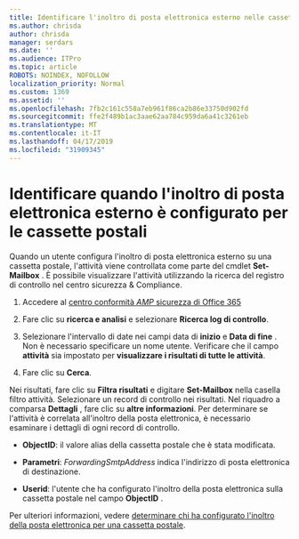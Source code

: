 ```yaml
---
title: Identificare l'inoltro di posta elettronica esterno nelle cassette postali nei registri di controllo
ms.author: chrisda
author: chrisda
manager: serdars
ms.date: ''
ms.audience: ITPro
ms.topic: article
ROBOTS: NOINDEX, NOFOLLOW
localization_priority: Normal
ms.custom: 1369
ms.assetid: ''
ms.openlocfilehash: 7fb2c161c558a7eb961f86ca2b86e33750d902fd
ms.sourcegitcommit: ffe2f489b1ac3aae62aa784c959da6a41c3261eb
ms.translationtype: MT
ms.contentlocale: it-IT
ms.lasthandoff: 04/17/2019
ms.locfileid: "31909345"
---
```

# <a name="identify-when-external-email-forwarding-is-configured-on-mailboxes"></a>Identificare quando l'inoltro di posta elettronica esterno è configurato per le cassette postali

Quando un utente configura l'inoltro di posta elettronica esterno su una cassetta postale, l'attività viene controllata come parte del cmdlet **Set-Mailbox** . È possibile visualizzare l'attività utilizzando la ricerca del registro di controllo nel centro sicurezza & Compliance.

1. Accedere al [centro conformità _AMP_ sicurezza di Office 365](https://protection.office.com/)

2. Fare clic su **ricerca e analisi** e selezionare **Ricerca log di controllo**.

3. Selezionare l'intervallo di date nei campi data di **inizio** e **Data di fine** . Non è necessario specificare un nome utente. Verificare che il campo **attività** sia impostato per **visualizzare i risultati di tutte le attività**.

4. Fare clic su **Cerca**.

Nei risultati, fare clic su **Filtra risultati** e digitare **Set-Mailbox** nella casella filtro attività. Selezionare un record di controllo nei risultati. Nel riquadro a comparsa **Dettagli** , fare clic su **altre informazioni**. Per determinare se l'attività è correlata all'inoltro della posta elettronica, è necessario esaminare i dettagli di ogni record di controllo.

- **ObjectID**: il valore alias della cassetta postale che è stata modificata.

- **Parametri**: _ForwardingSmtpAddress_ indica l'indirizzo di posta elettronica di destinazione.

- **Userid**: l'utente che ha configurato l'inoltro della posta elettronica sulla cassetta postale nel campo **ObjectID** .

Per ulteriori informazioni, vedere [determinare chi ha configurato l'inoltro della posta elettronica per una cassetta postale](https://docs.microsoft.com/office365/securitycompliance/auditing-troubleshooting-scenarios#determining-who-set-up-email-forwarding-for-a-mailbox).
